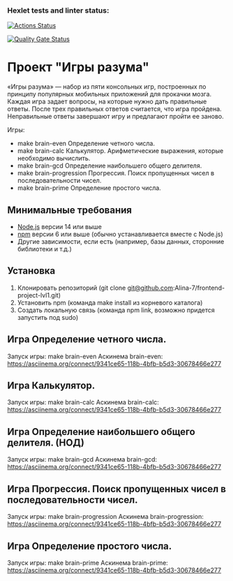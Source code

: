 ### Hexlet tests and linter status:
[![Actions Status](https://github.com/Alina-7/frontend-project-lvl1/actions/workflows/hexlet-check.yml/badge.svg)](https://github.com/Alina-7/frontend-project-lvl1/actions)

[![Quality Gate Status](https://sonarcloud.io/api/project_badges/measure?project=Alina-7_frontend-project-lvl1&metric=alert_status)](https://sonarcloud.io/summary/new_code?id=Alina-7_frontend-project-lvl1)



# Проект "Игры разума"

«Игры разума» — набор из пяти консольных игр, построенных по принципу популярных мобильных приложений для прокачки мозга. Каждая игра задает вопросы, на которые нужно дать правильные ответы. После трех правильных ответов считается, что игра пройдена. Неправильные ответы завершают игру и предлагают пройти ее заново. 

Игры:
- make brain-even Определение четного числа.
- make brain-calc Калькулятор. Арифметические выражения, которые необходимо вычислить.
- make brain-gcd Определение наибольшего общего делителя.
- make brain-progression Прогрессия. Поиск пропущенных чисел в последовательности чисел.
- make brain-prime Определение простого числа.

## Минимальные требования

- [Node.js](https://nodejs.org/) версии 14 или выше
- [npm](https://www.npmjs.com/) версии 6 или выше (обычно устанавливается вместе с Node.js)
- Другие зависимости, если есть (например, базы данных, сторонние библиотеки и т.д.)

## Установка

1. Клонировать репозиторий (git clone git@github.com:Alina-7/frontend-project-lvl1.git)
2. Установить npm (команда make install из корневого каталога)
3. Создать локальную связь (команда npm link, возможно придется запустить под sudo)


## Игра Определение четного числа.
Запуск игры: make brain-even
Aскинемa brain-even:
https://asciinema.org/connect/9341ce65-118b-4bfb-b5d3-30678466e277

## Игра Калькулятор.
Запуск игры: make brain-calc 
Aскинемa brain-calc:
https://asciinema.org/connect/9341ce65-118b-4bfb-b5d3-30678466e277

## Игра Определение наибольшего общего делителя. (НОД)
Запуск игры: make brain-gcd 
Аскинема brain-gcd:
https://asciinema.org/connect/9341ce65-118b-4bfb-b5d3-30678466e277

## Игра Прогрессия. Поиск пропущенных чисел в последовательности чисел.
Запуск игры: make brain-progression 
Аскинема brain-progression:
https://asciinema.org/connect/9341ce65-118b-4bfb-b5d3-30678466e277

## Игра Определение простого числа.
Запуск игры: make brain-prime 
Аскинема brain-prime:
https://asciinema.org/connect/9341ce65-118b-4bfb-b5d3-30678466e277






